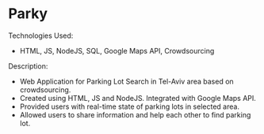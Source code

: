 # Parky
Technologies Used:
* HTML, JS, NodeJS, SQL, Google Maps API, Crowdsourcing

Description:
* Web Application for Parking Lot Search in Tel-Aviv area based on crowdsourcing. 
* Created using HTML, JS and NodeJS. Integrated with Google Maps API. 
* Provided users with real-time state of parking lots in selected area. 
* Allowed users to share information and help each other to find parking lot.
